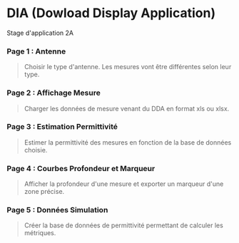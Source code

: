 # DIA (Dowload Display Application)
Stage d'application 2A

### Page 1 : Antenne
> Choisir le type d'antenne. Les mesures vont être différentes selon leur type.

### Page 2 : Affichage Mesure
> Charger les données de mesure venant du DDA en format xls ou xlsx.

### Page 3 : Estimation Permittivité
> Estimer la permittivité des mesures en fonction de la base de données choisie.

### Page 4 : Courbes Profondeur et Marqueur
> Afficher la profondeur d'une mesure et exporter un marqueur d'une zone précise.

### Page 5 : Données Simulation
> Créer la base de données de permittivité permettant de calculer les métriques.
